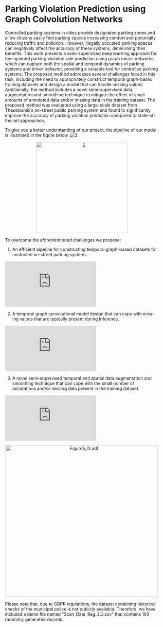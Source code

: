 # Parking Violation Prediction using Graph Colvolution Networks

Controlled parking systems in cities provide designated parking zones and allow citizens easily find parking spaces increasing comfort and potentially reducing traffic and pollution. However, illegally occupied parking spaces can negatively affect the accuracy of these systems, diminishing their benefits. This work presents a semi-supervised deep learning approach for fine-grained parking violation rate prediction using graph neural networks, which can capture both the spatial and temporal dynamics of parking systems and driver behavior, providing a valuable tool for controlled parking systems. The proposed method addresses several challenges faced in this task, including the need to appropriately construct temporal graph-based training datasets and design a model that can handle missing values. Additionally, the method includes a novel semi-supervised data augmentation and smoothing technique to mitigate the effect of small amounts of annotated data and/or missing data in the training dataset. The proposed method was evaluated using a large-scale dataset from Thessaloniki’s on-street public parking system and found to significantly improve the accuracy of parking violation prediction compared to state-of-the-art approaches.

To give you a better understanding of our project, the pipeline of our model is illustrated in the figure below.
![2](https://user-images.githubusercontent.com/44779987/190924742-13ba3d19-7b18-4e37-9ca3-e35d68de6377.png)

<div align="center">
  <img src="https://user-images.githubusercontent.com/44779987/190924742-13ba3d19-7b18-4e37-9ca3-e35d68de6377.png" alt="2" width="300"/>
</div>

To overcome the aforementioned challenges we propose:
1. An efficient pipeline for constructing temporal graph-based datasets for controlled on-street parking systems.

![Figure15_N.pdf](https://github.com/nikgeokar/parking_stgcn/files/11301989/Figure15_N.pdf)

2. A temporal graph convolutional model design that can cope with miss- ing values that are typically present during inference.

![Final6_N.pdf](https://github.com/nikgeokar/parking_stgcn/files/11301993/Final6_N.pdf)

3. A novel semi-supervised temporal and spatial data augmentation and smoothing technique that can cope with the small number of annotations and/or missing data present in the training dataset.

![Figure5_N.pdf](https://github.com/nikgeokar/parking_stgcn/files/11301997/Figure5_N.pdf)


<div align="center">
  <img src="https://github.com/nikgeokar/parking_stgcn/files/11301997/Figure5_N.pdf" alt="Figure5_N.pdf" width="500"/>
</div>


Please note that, due to GDPR regulations, the dataset containing historical checks of the municipal police is not publicly available. Therefore, we have included a demo file named "Scan_Data_Reg_2.3.csv" that contains 100 randomly generated records.
